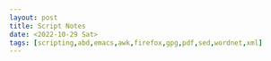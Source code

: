 ```yaml
---
layout: post
title: Script Notes
date: <2022-10-29 Sat>
tags: [scripting,abd,emacs,awk,firefox,gpg,pdf,sed,wordnet,xml]
---
```



